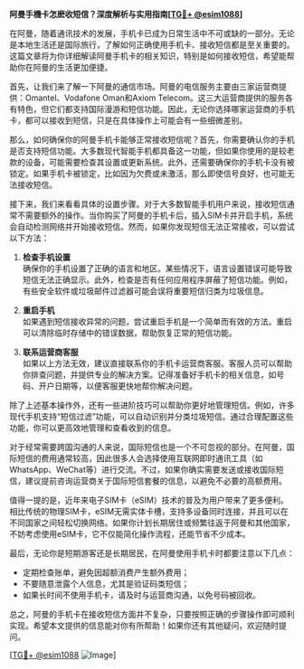 **阿曼手機卡怎麽收短信？深度解析与实用指南[[TG💪+ @esim1088](https://t.me/s/esim1088)]**

在阿曼，随着通讯技术的发展，手机卡已成为日常生活中不可或缺的一部分。无论是本地生活还是国际旅行，了解如何正确使用手机卡、接收短信都是至关重要的。这篇文章将为你详细解读阿曼手机卡的相关知识，特别是如何接收短信，希望能帮助你在阿曼的生活更加便捷。

首先，让我们来了解一下阿曼的通信市场。阿曼的电信服务主要由三家运营商提供：Omantel、Vodafone Oman和Axiom Telecom。这三大运营商提供的服务各有特色，但它们都支持国际漫游和短信功能。因此，无论你选择哪家运营商的手机卡，都可以接收到短信，只是在具体操作上可能会有一些细微差别。

那么，如何确保你的阿曼手机卡能够正常接收短信呢？首先，你需要确认你的手机是否支持短信功能。大多数现代智能手机都具备这一功能，但如果你使用的是较老款的设备，可能需要检查其设置或更新系统。此外，还需要确保你的手机卡没有被锁定。如果手机卡被锁定，比如因为欠费或未激活，那么即使信号良好，也可能无法接收短信。

接下来，我们来看看具体的设置步骤。对于大多数智能手机用户来说，接收短信通常不需要额外的操作。当你购买了阿曼的手机卡后，插入SIM卡并开启手机，系统会自动检测网络并开始接收短信。然而，如果你发现短信无法正常接收，可以尝试以下方法：

1. **检查手机设置**  
   确保你的手机设置了正确的语言和地区。某些情况下，语言设置错误可能导致短信无法正确显示。此外，检查是否有任何应用程序屏蔽了短信功能。例如，有些安全软件或垃圾邮件过滤器可能会误将重要短信归类为垃圾信息。

2. **重启手机**  
   如果遇到短信接收异常的问题，尝试重启手机是一个简单而有效的方法。重启可以清除临时存储中的错误数据，帮助恢复正常的短信功能。

3. **联系运营商客服**  
   如果以上方法无效，建议直接联系你的手机卡运营商客服。客服人员可以帮助你排查问题，并提供专业的解决方案。记得准备好手机卡的相关信息，如号码、开户日期等，以便客服更快地帮你解决问题。

除了上述基本操作外，还有一些进阶技巧可以帮助你更好地管理短信。例如，许多现代手机支持“短信过滤”功能，可以自动识别并分类垃圾短信。通过合理配置这些功能，你可以更高效地管理和查看收到的信息。

对于经常需要跨国沟通的人来说，国际短信也是一个不可忽视的部分。在阿曼，国际短信的费用通常较高，因此很多人会选择使用互联网即时通讯工具（如WhatsApp、WeChat等）进行交流。不过，如果你确实需要发送或接收国际短信，建议提前咨询运营商关于国际短信套餐的信息，以避免不必要的高额费用。

值得一提的是，近年来电子SIM卡（eSIM）技术的普及为用户带来了更多便利。相比传统的物理SIM卡，eSIM无需实体卡槽，支持多设备同时连接，并且可以在不同国家之间轻松切换网络。如果你计划长期居住或频繁往返于阿曼和其他国家，不妨考虑使用eSIM卡，它不仅能简化操作流程，还能节省不少成本。

最后，无论你是短期游客还是长期居民，在阿曼使用手机卡时都要注意以下几点：
- 定期检查账单，避免因超额消费产生额外费用；
- 不要随意泄露个人信息，尤其是验证码类短信；
- 如果长时间不使用手机卡，请及时与运营商沟通，以免号码被回收。

总之，阿曼的手机卡在接收短信方面并不复杂，只要按照正确的步骤操作即可顺利实现。希望本文提供的信息能对你有所帮助！如果你还有其他疑问，欢迎随时提问。

[[TG💪+ @esim1088](https://t.me/s/esim1088) ![Image](https://i.postimg.cc/4NQfJmqS/Snipaste-2025-05-13-00-14-12.png)]